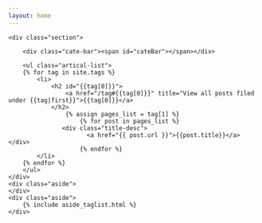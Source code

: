 ```yaml
---
layout: home
---
```


<div class="index-content opinion">

    <div class="section">

        <div class="cate-bar"><span id="cateBar"></span></div>

        <ul class="artical-list">
        {% for tag in site.tags %}
            <li>
             	<h2 id="{{tag[0]}}">
	                <a href="/tag#{{tag[0]}}" title="View all posts filed under {{tag|first}}">{{tag[0]}}</a>
	            </h2>
	             	{% assign pages_list = tag[1] %}
            			{% for post in pages_list %}
                   <div class="title-desc">
                          <a href="{{ post.url }}">{{post.title}}</a></div>
        				{% endfor %}
            </li>
        {% endfor %}
        </ul>
    </div>
    <div class="aside">
    </div>
    <div class="aside">
		{% include aside_taglist.html %}
    </div>
</div>
